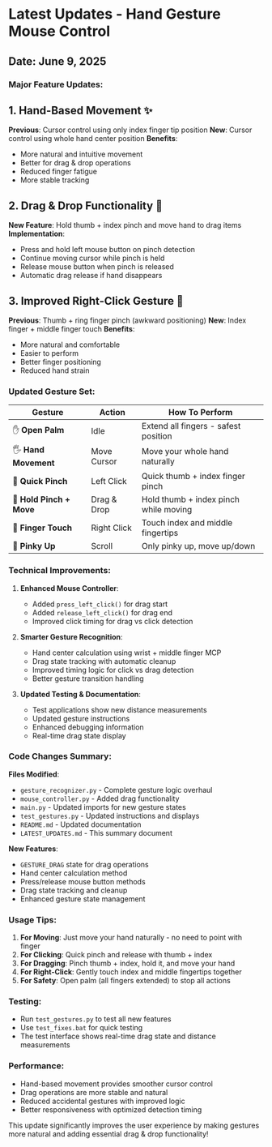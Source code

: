 # Latest Updates - Hand Gesture Mouse Control

## Date: June 9, 2025

### Major Feature Updates:

## 1. **Hand-Based Movement** ✨
**Previous**: Cursor control using only index finger tip position
**New**: Cursor control using whole hand center position
**Benefits**: 
- More natural and intuitive movement
- Better for drag & drop operations
- Reduced finger fatigue
- More stable tracking

## 2. **Drag & Drop Functionality** 🎯
**New Feature**: Hold thumb + index pinch and move hand to drag items
**Implementation**:
- Press and hold left mouse button on pinch detection
- Continue moving cursor while pinch is held
- Release mouse button when pinch is released
- Automatic drag release if hand disappears

## 3. **Improved Right-Click Gesture** 🤞
**Previous**: Thumb + ring finger pinch (awkward positioning)
**New**: Index finger + middle finger touch
**Benefits**:
- More natural and comfortable
- Easier to perform
- Better finger positioning
- Reduced hand strain

### Updated Gesture Set:

| Gesture | Action | How To Perform |
|---------|--------|----------------|
| ✋ **Open Palm** | Idle | Extend all fingers - safest position |
| 🖐️ **Hand Movement** | Move Cursor | Move your whole hand naturally |
| 🤏 **Quick Pinch** | Left Click | Quick thumb + index finger pinch |
| 🎯 **Hold Pinch + Move** | Drag & Drop | Hold thumb + index pinch while moving |
| 🤞 **Finger Touch** | Right Click | Touch index and middle fingertips |
| 🖖 **Pinky Up** | Scroll | Only pinky up, move up/down |

### Technical Improvements:

1. **Enhanced Mouse Controller**:
   - Added `press_left_click()` for drag start
   - Added `release_left_click()` for drag end
   - Improved click timing for drag vs click detection

2. **Smarter Gesture Recognition**:
   - Hand center calculation using wrist + middle finger MCP
   - Drag state tracking with automatic cleanup
   - Improved timing logic for click vs drag detection
   - Better gesture transition handling

3. **Updated Testing & Documentation**:
   - Test applications show new distance measurements
   - Updated gesture instructions
   - Enhanced debugging information
   - Real-time drag state display

### Code Changes Summary:

**Files Modified**:
- `gesture_recognizer.py` - Complete gesture logic overhaul
- `mouse_controller.py` - Added drag functionality
- `main.py` - Updated imports for new gesture states
- `test_gestures.py` - Updated instructions and displays
- `README.md` - Updated documentation
- `LATEST_UPDATES.md` - This summary document

**New Features**:
- `GESTURE_DRAG` state for drag operations
- Hand center calculation method
- Press/release mouse button methods
- Drag state tracking and cleanup
- Enhanced gesture state management

### Usage Tips:

1. **For Moving**: Just move your hand naturally - no need to point with finger
2. **For Clicking**: Quick pinch and release with thumb + index
3. **For Dragging**: Pinch thumb + index, hold it, and move your hand
4. **For Right-Click**: Gently touch index and middle fingertips together
5. **For Safety**: Open palm (all fingers extended) to stop all actions

### Testing:
- Run `test_gestures.py` to test all new features
- Use `test_fixes.bat` for quick testing
- The test interface shows real-time drag state and distance measurements

### Performance:
- Hand-based movement provides smoother cursor control
- Drag operations are more stable and natural
- Reduced accidental gestures with improved logic
- Better responsiveness with optimized detection timing

This update significantly improves the user experience by making gestures more natural and adding essential drag & drop functionality!
